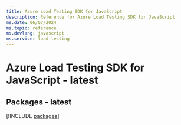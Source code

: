 ```yaml
---
title: Azure Load Testing SDK for JavaScript
description: Reference for Azure Load Testing SDK for JavaScript
ms.date: 06/07/2024
ms.topic: reference
ms.devlang: javascript
ms.service: load-testing
---
```

# Azure Load Testing SDK for JavaScript - latest
## Packages - latest
[!INCLUDE [packages](load-testing-index.md)]
